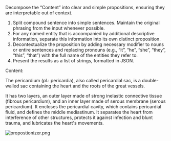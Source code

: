 Decompose the “Content” into clear and simple propositions, ensuring they are interpretable out of context.
1. Split compound sentence into simple sentences. Maintain the original phrasing from the input whenever possible. 
2. For any named entity that is accompanied by additional descriptive information, separate this information into its own distinct proposition.
3. Decontextualize the proposition by adding necessary modifier to nouns or entire sentences and replacing pronouns (e.g., “it”, “he”, “she”, “they”, “this”, “that”) with the full name of the entities they refer to.
4. Present the results as a list of strings, formatted in JSON.

Content:

The pericardium (pl.: pericardia), also called pericardial sac, is a double-walled sac containing the heart and the roots of the great vessels.

It has two layers, an outer layer made of strong inelastic connective tissue (fibrous pericardium), and an inner layer made of serous membrane (serous pericardium). It encloses the pericardial cavity, which contains pericardial fluid, and defines the middle mediastinum. It separates the heart from interference of other structures, protects it against infection and blunt trauma, and lubricates the heart's movements.

![propostionizer.png](..%2F..%2F..%2F..%2FPictures%2Fpropostionizer.png)